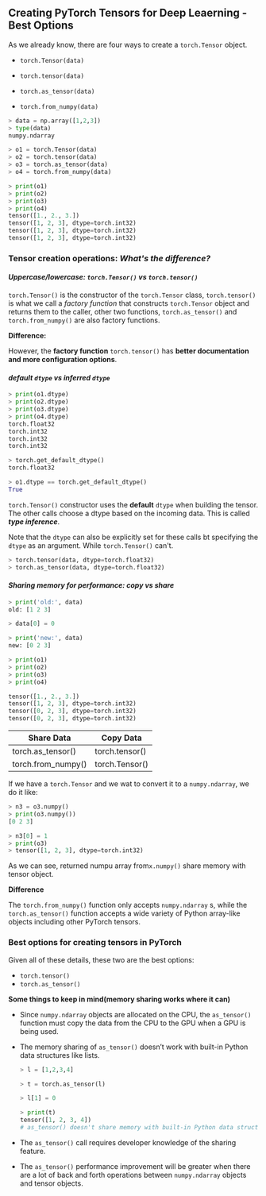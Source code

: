 ## Creating PyTorch Tensors for Deep Leaerning - Best Options

As we already know, there are four ways to create a `torch.Tensor` object.

- `torch.Tensor(data)`

- `torch.tensor(data)`

- `torch.as_tensor(data)`

- `torch.from_numpy(data)`

```python
> data = np.array([1,2,3])
> type(data)
numpy.ndarray

> o1 = torch.Tensor(data)
> o2 = torch.tensor(data)
> o3 = torch.as_tensor(data)
> o4 = torch.from_numpy(data)

> print(o1)
> print(o2)
> print(o3)
> print(o4)
tensor([1., 2., 3.])
tensor([1, 2, 3], dtype=torch.int32)
tensor([1, 2, 3], dtype=torch.int32)
tensor([1, 2, 3], dtype=torch.int32)
```

### Tensor creation operations: *What's the difference?*

#### *Uppercase/lowercase: `torch.Tensor()` vs `torch.tensor()`*

`torch.Tensor()` is the constructor of the `torch.Tensor` class,  `torch.tensor()` is what we call a *factory function* that constructs `torch.Tensor` object and returns them to the caller, other two functions, `torch.as_tensor()` and `torch.from_numpy()` are also factory functions.

**Difference:**

However, the **factory function** `torch.tensor()` has **better documentation and more configuration options**.

#### *default `dtype` vs inferred `dtype`*

```python
> print(o1.dtype)
> print(o2.dtype)
> print(o3.dtype)
> print(o4.dtype)
torch.float32
torch.int32
torch.int32
torch.int32

> torch.get_default_dtype()
torch.float32

> o1.dtype == torch.get_default_dtype()
True
```

`torch.Tensor()` constructor uses the **default** `dtype` when building the tensor. The other calls choose a dtype based on the incoming data. This is called ***type inference***. 

Note that the `dtype` can also be explicitly set for these calls bt specifying the `dtype` as an argument. While `torch.Tensor()` can't.

```python
> torch.tensor(data, dtype=torch.float32)
> torch.as_tensor(data, dtype=torch.float32)
```

#### *Sharing memory for performance: copy vs share*

```python
> print('old:', data)
old: [1 2 3]

> data[0] = 0

> print('new:', data)
new: [0 2 3]

> print(o1)
> print(o2)
> print(o3)
> print(o4)

tensor([1., 2., 3.])
tensor([1, 2, 3], dtype=torch.int32)
tensor([0, 2, 3], dtype=torch.int32)
tensor([0, 2, 3], dtype=torch.int32)
```

| Share Data         | Copy Data      |
| ------------------ | -------------- |
| torch.as_tensor()  | torch.tensor() |
| torch.from_numpy() | torch.Tensor() |

If we have a `torch.Tensor` and we wat to convert it to a `numpy.ndarray`, we do it like:

```python
> n3 = o3.numpy()
> print(o3.numpy())
[0 2 3]

> n3[0] = 1
> print(o3)
> tensor([1, 2, 3], dtype=torch.int32)
```

As we can see,  returned numpu array from`x.numpy()` share memory with tensor object.

**Difference**

The `torch.from_numpy()` function only accepts `numpy.ndarray` s, while the `torch.as_tensor()` function accepts a wide variety of Python array-like objects including other PyTorch tensors.



### Best options for creating tensors in PyTorch

Given all of these details, these two are the best options:

- `torch.tensor()`
- `torch.as_tensor()`

**Some things to keep in mind(memory sharing works where it can)**

- Since `numpy.ndarray` objects are allocated on the CPU, the `as_tensor()` function must copy the data from the CPU to the GPU when a GPU is being used.

- The memory sharing of `as_tensor()` doesn’t work with built-in Python data structures like lists.

  ```python
  > l = [1,2,3,4]
  
  > t = torch.as_tensor(l)
  
  > l[1] = 0
  
  > print(t)
  tensor([1, 2, 3, 4])
  # as_tensor() doesn't share memory with built-in Python data structure
  ```

- The `as_tensor()` call requires developer knowledge of the sharing feature.

- The `as_tensor()` performance improvement will be greater when there are a lot of back and forth operations between `numpy.ndarray` objects and tensor objects.
